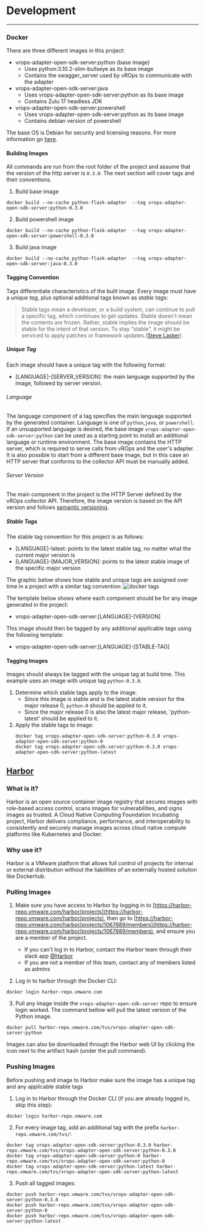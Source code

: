 # Development
* * *
### Docker
There are three different images in this project:
- vrops-adapter-open-sdk-server:python (base image)
	- Uses python:3.10.2-slim-bullseye as its base image
	- Contains the swagger_server used by vROps to communicate with the adapter
- vrops-adapter-open-sdk-server:java
	- Uses vrops-adapter-open-sdk-server:python as its base image
	- Contains Zulu 17 headless JDK
- vrops-adapter-open-sdk-server:powershell
	- Uses vrops-adapter-open-sdk-server:python as its base image
	- Contains debian version of powershell

The base OS is Debian for security and licensing reasons. For more information go [here](https://confluence.eng.vmware.com/display/OS/Container+Base+OS).

#### Building Images
All commands are run from the root folder of the project and assume that the version of the http server is `0.3.0`.
The next section will cover tags and their conventions.

1. Build base image
```
docker build --no-cache python-flask-adapter  --tag vrops-adapter-open-sdk-server:python-0.3.0
```
2. Build powershell image
```
docker build --no-cache python-flask-adapter  --tag vrops-adapter-open-sdk-server:powershell-0.3.0
```
3. Build java image
```
docker build --no-cache python-flask-adapter  --tag vrops-adapter-open-sdk-server:java-0.3.0
```

#### Tagging Convention
Tags differentiate characteristics of the built image. Every image must have a _unique tag_, plus optional additional tags known as _stable tags_:

>   Stable tags mean a developer, or a build system, can continue to pull a specific tag, which
>   continues to get updates. Stable doesn’t mean the contents are frozen. Rather, stable implies the image
>   should be stable for the intent of that version. To stay “stable”, it might be serviced to apply
>   patches or framework updates.([Steve Lasker](https://docs.microsoft.com/en-us/azure/container-registry/container-registry-image-tag-version#:~:text=Stable%20tags%20mean,or%20framework%20updates.)).

##### Unique Tag
Each image should have a unique tag with the following format:

- [LANGUAGE]-[SERVER_VERSION]: the main language supported by the image, followed by server version.

###### Language
The language component of a tag specifies the main language supported by the generated container.
Language is one of `python`,`java`, or `powershell`. If an unsupported language is desired, the base
image `vrops-adapter-open-sdk-server:python` can be used as a starting point to install an additional
language or runtime environment. The base image contains the HTTP server, which is required to serve
calls from vROps and the user's adapter. It is also possible to start from a different base image,
but in this case an HTTP server that conforms to the collector API must be manually added.

###### Server Version
The main component in the project is the HTTP Server defined by the vROps collector API. Therefore, the image version is based on the API version and follows [semantic versioning](https://semver.org/).


##### Stable Tags
The stable tag convention for this project is as follows:

- [LANGUAGE]-latest: points to the latest stable tag, no matter what the current major version is
- [LANGUAGE]-[MAJOR_VERSION]: points to the latest stable image of the specific major version

The graphic below shows how stable and unique tags are assigned over time in a project with a similar tag convention:
![docker tags](https://stevelaskerblog.files.wordpress.com/2018/03/stabletagging.gif)


The template below shows where each component should be for any image generated
in the project:

 - vrops-adapter-open-sdk-server:[LANGUAGE]-[VERSION]

This image should then be tagged by any additional applicable tags using the
following template:

 - vrops-adapter-open-sdk-server:[LANGUAGE]-[STABLE-TAG]

#### Tagging Images
Images should always be tagged with the unique tag at build time. This example uses an image with
unique tag `python-0.3.0`.

1. Determine which stable tags apply to the image.
	- Since this image is stable and is the latest stable version for the major release 0,  `python-0` should be applied to it.
	- Since the major release 0 is also the latest major release, 'python-latest' should be applied to it.
2. Apply the stable tags to image:
	```
	docker tag vrops-adapter-open-sdk-server:python-0.3.0 vrops-adapter-open-sdk-server:python-0
	docker tag vrops-adapter-open-sdk-server:python-0.3.0 vrops-adapter-open-sdk-server:python-latest
	```

## [Harbor](https://confluence.eng.vmware.com/display/HARBOR/Harbor)

### What is it?
Harbor is an open source container image registry that secures images
with role-based access control, scans images for vulnerabilities, and signs
images as trusted. A Cloud Native Computing Foundation Incubating project, Harbor delivers compliance, performance,
and interoperability to consistently and securely manage images across cloud
native compute platforms like Kubernetes and Docker.

### Why use it?
Harbor is a VMware platform that allows full control of projects for internal or external distribution
without the liabilities of an externally hosted solution like Dockerhub.

### Pulling Images

1. Make sure you have access to Harbor by logging in to [https://harbor-repo.vmware.com/harbor/projects](https://harbor-repo.vmware.com/harbor/projects),
then go to [https://harbor-repo.vmware.com/harbor/projects/1067689/members](https://harbor-repo.vmware.com/harbor/projects/1067689/members), and ensure you are a member of the project.
	- If you can't log in to Harbor, contact the Harbor team through their slack app [@Harbor](https://cloud-native.slack.com/messages/harbor)
	- If you are not a member of this team, contact any of members listed as admins

2. Log in to harbor through the Docker CLI:
```
docker login harbor-repo.vmware.com
```

3. Pull any image inside the `vrops-adapter-open-sdk-server`  repo to ensure login worked. The command
bellow will pull the latest version of the Python image.
```
docker pull harbor-repo.vmware.com/tvs/vrops-adapter-open-sdk-server:python
```
Images can also be downloaded through the Harbor web UI by clicking the icon next to the artifact hash (under the pull command).
### Pushing Images
Before pushing and image to Harbor make sure the image has a unique tag and any applicable stable tags

1. Log in to Harbor through the Docker CLI (if you are already logged in, skip this step):
```
docker login harbor-repo.vmware.com
```

2. For every image tag, add an additional tag with the prefix `harbor-repo.vmware.com/tvs/`:
```
docker tag vrops-adapter-open-sdk-server:python-0.3.0 harbor-repo.vmware.com/tvs/vrops-adapter-open-sdk-server:python-0.3.0
docker tag vrops-adapter-open-sdk-server:python-0 harbor-repo.vmware.com/tvs/vrops-adapter-open-sdk-server:python-0
docker tag vrops-adapter-open-sdk-server:python-latest harbor-repo.vmware.com/tvs/vrops-adapter-open-sdk-server:python-latest
```

3. Push all tagged images:
```
docker push harbor-repo.vmware.com/tvs/vrops-adapter-open-sdk-server:python-0.3.0
docker push harbor-repo.vmware.com/tvs/vrops-adapter-open-sdk-server:python-0
docker push harbor-repo.vmware.com/tvs/vrops-adapter-open-sdk-server:python-latest
```
